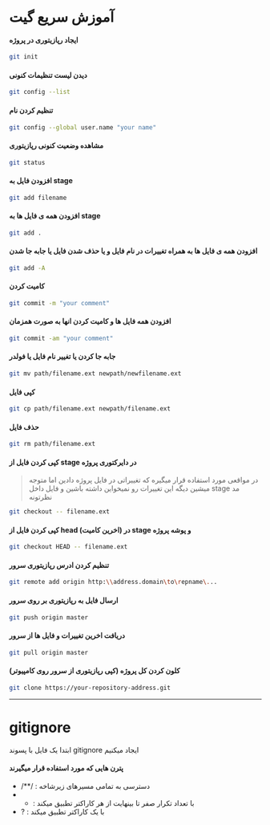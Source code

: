 # آموزش سریع گیت

#### ایجاد رپازیتوری در پروژه

```bash
git init
```

#### دیدن لیست تنظیمات کنونی

```bash
git config --list
```

#### تنظیم کردن نام

```bash
git config --global user.name "your name"
```

#### مشاهده وضعیت کنونی رپازیتوری

```bash
git status
```

#### افزودن فایل به stage

```bash
git add filename
```

#### افزودن همه ی فایل ها به stage

```bash
git add .
```

#### افزودن همه ی فایل ها به همراه تغییرات در نام فایل و یا حذف شدن فایل یا جابه جا شدن

```bash
git add -A
```

#### کامیت کردن

```bash
git commit -m "your comment"
```

#### افزودن همه فایل ها و کامیت کردن انها به صورت همزمان

```bash
git commit -am "your comment"
```

#### جابه جا کردن یا تغییر نام فایل یا فولدر

```bash
git mv path/filename.ext newpath/newfilename.ext
```

#### کپی فایل

```bash
git cp path/filename.ext newpath/filename.ext
```

#### حذف فایل

```bash
git rm path/filename.ext
```

#### کپی کردن فایل از stage در دایرکتوری پروژه

> در مواقعی مورد استفاده قرار میگیره که تغییراتی در فایل پروژه دادین اما متوجه میشین دیگه این تغییرات رو نمیخواین داشته باشین و فایل داخل stage مد نظرتونه

```bash
git checkout -- filename.ext
```

#### کپی کردن فایل از head (اخرین کامیت) در stage و پوشه پروژه

```bash
git checkout HEAD -- filename.ext
```

#### تنظیم کردن ادرس رپازیتوری سرور

```bash
git remote add origin http:\\address.domain\to\repname\...
```

#### ارسال فایل به رپازیتوری بر روی سرور

```bash
git push origin master
```

#### دریافت اخرین تغییرات و فایل ها از سرور

```bash
git pull origin master
```

#### کلون کردن کل پروژه (کپی رپازیتوری از سرور روی کامپیوتر)

```bash
git clone https://your-repository-address.git
```

---

# gitignore

ابتدا یک فایل با پسوند gitignore ایجاد میکنیم

#### پترن هایی که مورد استفاده قرار میگیرند

- /**/ :  دسترسی به تمامی مسیرهای زیرشاخه
- * :  با تعداد تکرار صفر تا بینهایت از هر کاراکتر تطبیق میکند
- ? : با یک کاراکتر تطبیق میکند

